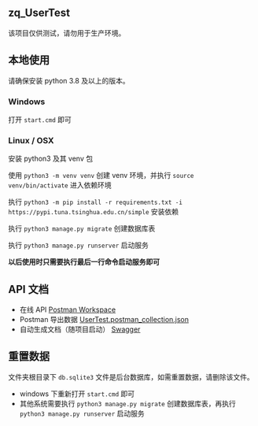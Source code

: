 ## zq_UserTest

该项目仅供测试，请勿用于生产环境。

## 本地使用

请确保安装 python 3.8 及以上的版本。

### Windows

打开 `start.cmd` 即可

### Linux / OSX

安装 python3 及其 venv 包

使用 `python3 -m venv venv` 创建 venv 环境，并执行 `source venv/bin/activate` 进入依赖环境

执行 `python3 -m pip install -r requirements.txt -i https://pypi.tuna.tsinghua.edu.cn/simple` 安装依赖

执行 `python3 manage.py migrate` 创建数据库表

执行 `python3 manage.py runserver` 启动服务

**以后使用时只需要执行最后一行命令启动服务即可**

## API 文档

- 在线 API [Postman Workspace](https://www.postman.com/restless-space-5947/workspace/user-test/request/2940417-02bb6053-b9ce-45aa-a822-5f3403c0bb76)
- Postman 导出数据 [UserTest.postman_collection.json](https://github.com/NagisaCo/zq_test_UserTest/blob/master/UserTest.postman_collection.json)
- 自动生成文档（随项目启动） [Swagger](http://127.0.0.1:8000/docs/)

## 重置数据

文件夹根目录下 `db.sqlite3` 文件是后台数据库，如需重置数据，请删除该文件。

- windows 下重新打开 `start.cmd` 即可
- 其他系统需要执行 `python3 manage.py migrate` 创建数据库表，再执行 `python3 manage.py runserver` 启动服务